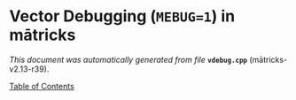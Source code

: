 
# Vector Debugging (`MEBUG=1`) in mātricks
_This document was automatically generated from file_ **`vdebug.cpp`** (mātricks-v2.13-r39).


[Table of Contents](README.md)
